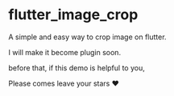 # flutter_image_crop

A simple and easy way to crop image on flutter.

I will make it become plugin soon.

before that, if this demo is helpful to you, 

Please comes leave your stars ❤️

